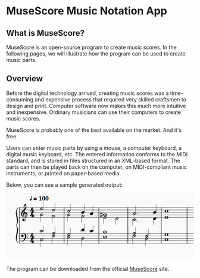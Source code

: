 # MuseScore Music Notation App

## What is MuseScore?

MuseScore is an open-source program to create music scores. In the following pages, we will illustrate how the program can be used to create music parts.

## Overview

Before the digital technology arrived, creating music scores was a time-consuming and expensive process that required very skilled craftsmen to design and print. Computer software now makes this much more intuitive and inexpensive. Ordinary musicians can use their computers to create music scores.

MuseScore is probably one of the best available on the market. And it's free.

Users can enter music parts by using a mouse, a computer keyboard, a digital music keyboard, etc. The entered information conforms to the MIDI standard, and is stored in files structured in an XML-based format. The parts can then be played back on the computer, on MIDI-compliant music instruments, or printed on paper-based media.

Below, you can see a sample generated output:

![A sample score](score-sample.png)

The program can be downloaded from the official [MuseScore](https://www.musescore.com) site.
